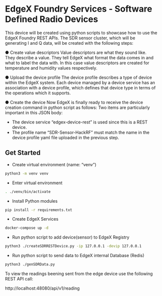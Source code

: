 # EdgeX Foundry Services - Software Defined Radio Devices

This device will be created using python scripts to showcase how to use the EdgeX Foundry REST APIs.
The SDR sensor cluster, which will be generating I and Q data, will be created with the following steps:

● Create value descriptors
Value descriptors are what they sound like. They describe a value. They tell EdgeX what
format the data comes in and what to label the data with. In this case value descriptors
are created for temperature and humidity values respectively.

● Upload the device profile
The device profile describes a type of device within the EdgeX system. Each device managed by a device service has an association with a device profile, which defines that device type in terms of the operations which it supports.

● Create the device
Now EdgeX is finally ready to receive the device creation command in python script as
follows:
Two items are particularly important in this JSON body:
 - The device service “edgex-device-rest” is used since this is a REST device.
 - The profile name “SDR-Sensor-HackRF” must match the name in the device profile yaml
file uploaded in the previous step.

## Get Started
 - Create virtual environment (name: “venv”)
```sh
python3 -m venv venv
```
- Enter virtual environment
```sh
. ./venv/bin/activate
```
- Install Python modules
```sh
pip install -r requirements.txt
```
- Create EdgeX Services
```sh
docker-compose up -d
```
- Run python script to add device(sensor) to EdgeX Registry
```sh
python3 ./createSDRRESTDevice.py -ip 127.0.0.1 -devip 127.0.0.1
```
- Run python script to send data to EdgeX internal Database (Redis)
```sh
python3 ./genSDRData.py 
```
To view the readings beening sent from the edge device use the following REST API call:

http://localhost:48080/api/v1/reading
